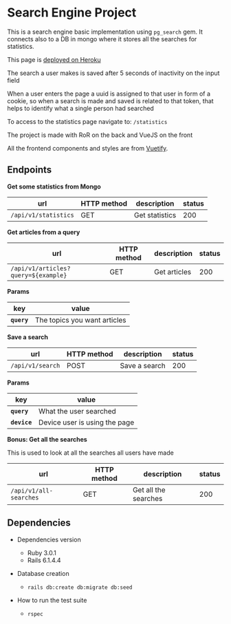 # Search Engine Project

This is a search engine basic implementation using `pg_search` gem. It
connects also to a DB in mongo where it stores all the searches for 
statistics.

This page is [deployed on Heroku](https://search-engine-ftovaro.herokuapp.com/)

The search a user makes is saved after 5 seconds of inactivity on the
input field

When a user enters the page a uuid is assigned to that user in form
of a cookie, so when a search is made and saved is related to that token,
that helps to identify what a single person had searched

To access to the statistics page navigate to: `/statistics`

The project is made with RoR on the back and VueJS on the front

All the frontend components and styles are from [Vuetify](https://vuetifyjs.com/en/).

## Endpoints

**Get some statistics from Mongo**

| url | HTTP method | description | status |
|---|---|---|---|
| `/api/v1/statistics` | GET | Get statistics | 200 |


**Get articles from a query**

| url | HTTP method | description | status |
|---|---|---|---|
| `/api/v1/articles?query=${example}` | GET | Get articles | 200 |

**Params**

| key | value |
|---|---|
| **`query`** | The topics you want articles |


**Save a search**

| url | HTTP method | description | status |
|---|---|---|---|
| `/api/v1/search` | POST | Save a search | 200 |

**Params**

| key | value |
|---|---|
| **`query`** | What the user searched |
| **`device`** | Device user is using the page |

**Bonus: Get all the searches**

This is used to look at all the searches all users have made

| url | HTTP method | description | status |
|---|---|---|---|
| `/api/v1/all-searches` | GET | Get all the searches | 200 |

## Dependencies

* Dependencies version
    - Ruby 3.0.1
    - Rails 6.1.4.4
    
* Database creation
    - `rails db:create db:migrate db:seed` 

* How to run the test suite
    - `rspec`
    